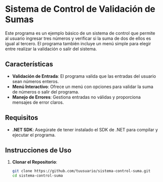 # Sistema de Control de Validación de Sumas

Este programa es un ejemplo básico de un sistema de control que permite al usuario ingresar tres números y verificar si la suma de dos de ellos es igual al tercero. El programa también incluye un menú simple para elegir entre realizar la validación o salir del sistema.

## Características

- **Validación de Entrada**: El programa valida que las entradas del usuario sean números enteros.
- **Menú Interactivo**: Ofrece un menú con opciones para validar la suma de números o salir del programa.
- **Manejo de Errores**: Gestiona entradas no válidas y proporciona mensajes de error claros.

## Requisitos

- **.NET SDK**: Asegúrate de tener instalado el SDK de .NET para compilar y ejecutar el programa.

## Instrucciones de Uso

1. **Clonar el Repositorio**:
   ```bash
   git clone https://github.com/tuusuario/sistema-control-suma.git
   cd sistema-control-suma
